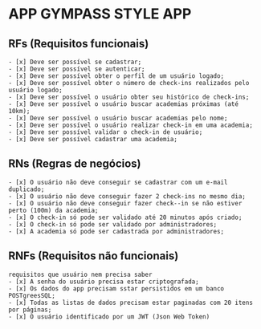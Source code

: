 # APP GYMPASS STYLE APP

## RFs (Requisitos funcionais)

    - [x] Deve ser possível se cadastrar;
    - [x] Deve ser possível se autenticar;
    - [x] Deve ser possível obter o perfil de um usuário logado;
    - [x] Deve ser possível obter o número de check-ins realizados pelo usuário logado;
    - [x] Deve ser possível o usuário obter seu histórico de check-ins;
    - [x] Deve ser possível o usuário buscar academias próximas (até 10km);
    - [x] Deve ser possível o usuário buscar academias pelo nome;
    - [x] Deve ser possível o usuário realizar check-in em uma academia;
    - [x] Deve ser possível validar o check-in de usuário;
    - [x] Deve ser possível cadastrar uma academia; 

## RNs (Regras de negócios)

    - [x] O usuário não deve conseguir se cadastrar com um e-mail duplicado;
    - [x] O usuário não deve conseguir fazer 2 check-ins no mesmo dia;
    - [x] O usuário não deve conseguir fazer check--in se não estiver perto (100m) da academia;
    - [x] O check-in só pode ser validado até 20 minutos após criado;
    - [x] O check-in só pode ser validado por administradores;
    - [x] A academia só pode ser cadastrada por administradores;

## RNFs (Requisitos não funcionais)

    requisitos que usuário nem precisa saber
    - [x] A senha do usuário precisa estar criptografada;
    - [x] Os dados do app precisam sstar persistidos em um banco POSTgreesSQL;
    - [x] Todas as listas de dados precisam estar paginadas com 20 itens por páginas;
    - [x] O usuário identificado por um JWT (Json Web Token)